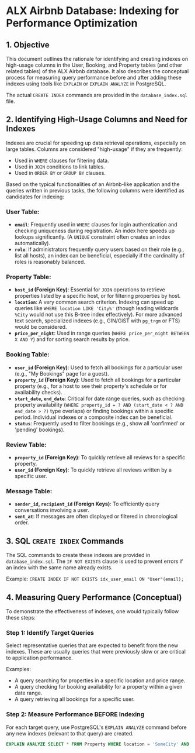 # ALX Airbnb Database: Indexing for Performance Optimization

## 1. Objective

This document outlines the rationale for identifying and creating indexes on high-usage columns in the User, Booking, and Property tables (and other related tables) of the ALX Airbnb database. It also describes the conceptual process for measuring query performance before and after adding these indexes using tools like `EXPLAIN` or `EXPLAIN ANALYZE` in PostgreSQL.

The actual `CREATE INDEX` commands are provided in the `database_index.sql` file.

## 2. Identifying High-Usage Columns and Need for Indexes

Indexes are crucial for speeding up data retrieval operations, especially on large tables. Columns are considered "high-usage" if they are frequently:

*   Used in `WHERE` clauses for filtering data.
*   Used in `JOIN` conditions to link tables.
*   Used in `ORDER BY` or `GROUP BY` clauses.

Based on the typical functionalities of an Airbnb-like application and the queries written in previous tasks, the following columns were identified as candidates for indexing:

### User Table:
*   **`email`**: Frequently used in `WHERE` clauses for login authentication and checking uniqueness during registration. An index here speeds up lookups significantly. (A `UNIQUE` constraint often creates an index automatically).
*   **`role`**: If administrators frequently query users based on their role (e.g., list all hosts), an index can be beneficial, especially if the cardinality of roles is reasonably balanced.

### Property Table:
*   **`host_id` (Foreign Key)**: Essential for `JOIN` operations to retrieve properties listed by a specific host, or for filtering properties by host.
*   **`location`**: A very common search criterion. Indexing can speed up queries like `WHERE location LIKE 'City%'` (though leading wildcards `%City` would not use this B-tree index effectively). For more advanced text search, specialized indexes (e.g., GIN/GiST with `pg_trgm` or FTS) would be considered.
*   **`price_per_night`**: Used in range queries (`WHERE price_per_night BETWEEN X AND Y`) and for sorting search results by price.

### Booking Table:
*   **`user_id` (Foreign Key)**: Used to fetch all bookings for a particular user (e.g., "My Bookings" page for a guest).
*   **`property_id` (Foreign Key)**: Used to fetch all bookings for a particular property (e.g., for a host to see their property's schedule or for availability checks).
*   **`start_date`, `end_date`**: Critical for date range queries, such as checking property availability (`WHERE property_id = ? AND (start_date < ? AND end_date > ?)` type overlaps) or finding bookings within a specific period. Individual indexes or a composite index can be beneficial.
*   **`status`**: Frequently used to filter bookings (e.g., show all 'confirmed' or 'pending' bookings).

### Review Table:
*   **`property_id` (Foreign Key)**: To quickly retrieve all reviews for a specific property.
*   **`user_id` (Foreign Key)**: To quickly retrieve all reviews written by a specific user.

### Message Table:
*   **`sender_id`, `recipient_id` (Foreign Keys)**: To efficiently query conversations involving a user.
*   **`sent_at`**: If messages are often displayed or filtered in chronological order.

## 3. SQL `CREATE INDEX` Commands

The SQL commands to create these indexes are provided in `database_index.sql`. The `IF NOT EXISTS` clause is used to prevent errors if an index with the same name already exists.

Example: `CREATE INDEX IF NOT EXISTS idx_user_email ON "User"(email);`

## 4. Measuring Query Performance (Conceptual)

To demonstrate the effectiveness of indexes, one would typically follow these steps:

### Step 1: Identify Target Queries
Select representative queries that are expected to benefit from the new indexes. These are usually queries that were previously slow or are critical to application performance.

Examples:
*   A query searching for properties in a specific location and price range.
*   A query checking for booking availability for a property within a given date range.
*   A query retrieving all bookings for a specific user.

### Step 2: Measure Performance BEFORE Indexing
For each target query, use PostgreSQL's `EXPLAIN ANALYZE` command before any new indexes (relevant to that query) are created.
```sql
EXPLAIN ANALYZE SELECT * FROM Property WHERE location = 'SomeCity' AND price_per_night < 100;